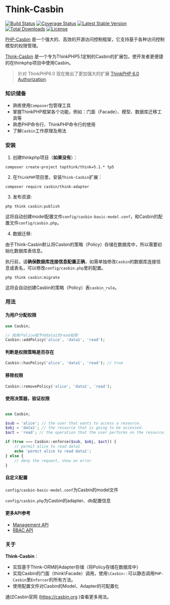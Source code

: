 Think-Casbin
====

[![Build Status](https://travis-ci.org/php-casbin/think-casbin.svg?branch=master)](https://travis-ci.org/php-casbin/think-casbin)
[![Coverage Status](https://coveralls.io/repos/github/php-casbin/think-casbin/badge.svg)](https://coveralls.io/github/php-casbin/think-casbin)
[![Latest Stable Version](https://poser.pugx.org/casbin/think-adapter/v/stable)](https://packagist.org/packages/casbin/think-adapter)
[![Total Downloads](https://poser.pugx.org/casbin/think-adapter/downloads)](https://packagist.org/packages/casbin/think-adapter)
[![License](https://poser.pugx.org/casbin/think-adapter/license)](https://packagist.org/packages/casbin/think-adapter)

[PHP-Casbin](https://github.com/php-casbin/php-casbin) 是一个强大的、高效的开源访问控制框架，它支持基于各种访问控制模型的权限管理。

[Think-Casbin](https://github.com/php-casbin/think-casbin) 是一个专为ThinkPHP5.1定制的Casbin的扩展包，使开发者更便捷的在thinkphp项目中使用Casbin。

> 针对 ThinkPHP6.0 现在推出了更加强大的扩展 [ThinkPHP 6.0 Authorization](https://github.com/php-casbin/think-authz).

### 知识储备

+ 熟练使用`Composer`包管理工具
+ 掌握ThinkPHP框架各个功能，例如：门面（Facade）、模型、数据库迁移工具等
+ 熟悉PHP命令行、ThinkPHP命令行的使用
+ 了解`Casbin`工作原理及用法

### 安装

1. 创建thinkphp项目（**如果没有**）：

```
composer create-project topthink/think=5.1.* tp5
```

2. 在`ThinkPHP`项目里，安装`Think-Casbin`扩展：

```
composer require casbin/think-adapter
```

3. 发布资源:

```
php think casbin:publish
```

这将自动创建model配置文件`config/casbin-basic-model.conf`，和Casbin的配置文件`config/casbin.php`。

4. 数据迁移:

由于Think-Casbin默认将Casbin的策略（Policy）存储在数据库中，所以需要初始化数据库表信息。

执行前，请**确保数据库连接信息配置正确**，如需单独修改`Casbin`的数据库连接信息或表名，可以修改`config/casbin.php`里的配置。

```
php think casbin:migrate
```

这将会自动创建Casbin的策略（Policy）表`casbin_rule`。

### 用法

#### 为用户分配权限

```php
use Casbin;

// 给用户alice赋予对data1的read权限
Casbin::addPolicy('alice', 'data1', 'read');
```

#### 判断是权限策略是否存在

```php
Casbin::hasPolicy('alice', 'data1', 'read'); // true
```

#### 移除权限

```php
Casbin::removePolicy('alice', 'data1', 'read');
```

#### 使用决策器，验证权限

```php

use Casbin;

$sub = 'alice'; // the user that wants to access a resource.
$obj = 'data1'; // the resource that is going to be accessed.
$act = 'read'; // the operation that the user performs on the resource.

if (true === Casbin::enforce($sub, $obj, $act)) {
    // permit alice to read data1
    echo 'permit alice to read data1';
} else {
    // deny the request, show an error
}
```

#### 自定义配置

`config/casbin-basic-model.conf`为Casbin的model文件

`config/casbin.php`为Casbin的adapter、db配置信息

#### 更多API参考

- [Management API](https://casbin.org/docs/en/management-api)
- [RBAC API](https://casbin.org/docs/en/rbac-api)

### 关于

**Think-Casbin**：

+ 实现基于Think-ORM的Adapter存储（将Policy存储在数据库中）
+ 实现Casbin的门面（think\Facade）调用，使用`\Casbin::`可以静态调用`PHP-Casbin`里`Enforcer`的所有方法。
+ 使用配置文件对Casbin的Model、Adapter的可配置化

通过Casbin官网 (https://casbin.org )查看更多用法。
